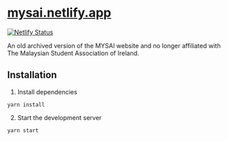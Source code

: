 
# [mysai.netlify.app](https://mysai.netlify.app/)

[![Netlify Status](https://api.netlify.com/api/v1/badges/0979ba9a-1b71-4be1-b830-6c76aaab0f82/deploy-status)](https://app.netlify.com/sites/mysai/deploys)

An old archived version of the MYSAI website and no longer affiliated with The Malaysian Student Association of Ireland.

## Installation
    
1.  Install dependencies
    
```
yarn install
```
    
2.  Start the development server
    
```
yarn start
```

